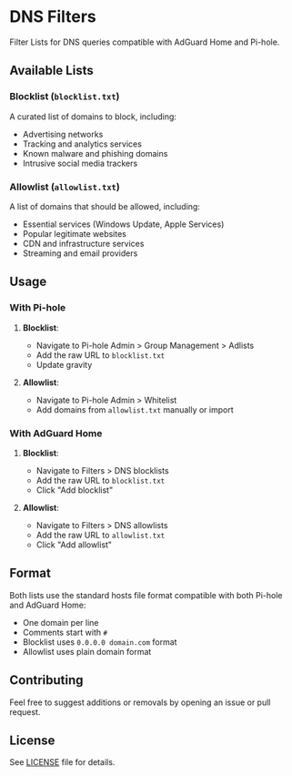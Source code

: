 # DNS Filters

Filter Lists for DNS queries compatible with AdGuard Home and Pi-hole.

## Available Lists

### Blocklist (`blocklist.txt`)
A curated list of domains to block, including:
- Advertising networks
- Tracking and analytics services
- Known malware and phishing domains
- Intrusive social media trackers

### Allowlist (`allowlist.txt`)
A list of domains that should be allowed, including:
- Essential services (Windows Update, Apple Services)
- Popular legitimate websites
- CDN and infrastructure services
- Streaming and email providers

## Usage

### With Pi-hole

1. **Blocklist**: 
   - Navigate to Pi-hole Admin > Group Management > Adlists
   - Add the raw URL to `blocklist.txt`
   - Update gravity

2. **Allowlist**:
   - Navigate to Pi-hole Admin > Whitelist
   - Add domains from `allowlist.txt` manually or import

### With AdGuard Home

1. **Blocklist**:
   - Navigate to Filters > DNS blocklists
   - Add the raw URL to `blocklist.txt`
   - Click "Add blocklist"

2. **Allowlist**:
   - Navigate to Filters > DNS allowlists
   - Add the raw URL to `allowlist.txt`
   - Click "Add allowlist"

## Format

Both lists use the standard hosts file format compatible with both Pi-hole and AdGuard Home:
- One domain per line
- Comments start with `#`
- Blocklist uses `0.0.0.0 domain.com` format
- Allowlist uses plain domain format

## Contributing

Feel free to suggest additions or removals by opening an issue or pull request.

## License

See [LICENSE](LICENSE) file for details.
